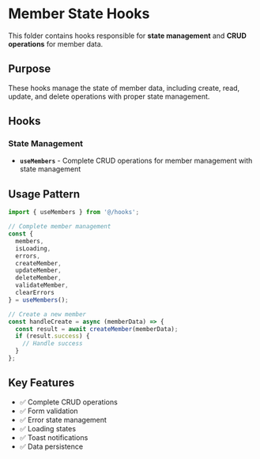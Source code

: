 # Member State Hooks

This folder contains hooks responsible for **state management** and **CRUD operations** for member data.

## Purpose
These hooks manage the state of member data, including create, read, update, and delete operations with proper state management.

## Hooks

### State Management
- **`useMembers`** - Complete CRUD operations for member management with state management

## Usage Pattern
```typescript
import { useMembers } from '@/hooks';

// Complete member management
const {
  members,
  isLoading,
  errors,
  createMember,
  updateMember,
  deleteMember,
  validateMember,
  clearErrors
} = useMembers();

// Create a new member
const handleCreate = async (memberData) => {
  const result = await createMember(memberData);
  if (result.success) {
    // Handle success
  }
};
```

## Key Features
- ✅ Complete CRUD operations
- ✅ Form validation
- ✅ Error state management
- ✅ Loading states
- ✅ Toast notifications
- ✅ Data persistence
